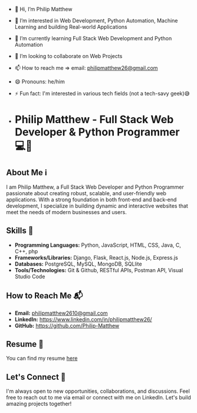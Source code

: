 - 👋 Hi, I’m Philip Matthew
- 👀 I’m interested in Web Development, Python Automation, Machine Learning and building Real-world Applications
- 🌱 I’m currently learning Full Stack Web Development and Python Automation
- 💞️ I’m looking to collaborate on Web Projects
- 📫 How to reach me => email: philipmatthew26@gmail.com
- 😄 Pronouns: he/him
- ⚡ Fun fact: I'm interested in various tech fields (not a tech-savy geek)😅

- # Philip Matthew - Full Stack Web Developer & Python Programmer 💻🐍

## About Me ℹ️
I am Philip Matthew, a Full Stack Web Developer and Python Programmer passionate about creating robust, scalable, and user-friendly web applications. With a strong foundation in both front-end and back-end development, I specialize in building dynamic and interactive websites that meet the needs of modern businesses and users.

## Skills 🚀
- **Programming Languages:** Python, JavaScript, HTML, CSS, Java, C, C++, php
- **Frameworks/Libraries:** Django, Flask, React.js, Node.js, Express.js
- **Databases:** PostgreSQL, MySQL, MongoDB, SQLlite
- **Tools/Technologies:** Git & Github, RESTful APIs, Postman API, Visual Studio Code

## How to Reach Me 📬
- **Email:** philipmatthew2610@gmail.com
- **LinkedIn:** https://www.linkedin.com/in/philipmatthew26/
- **GitHub:** https://github.com/Philip-Matthew

## Resume 📄
You can find my resume [here](https://philip-matthew.github.io/Portfolio/)

## Let's Connect 🤝
I'm always open to new opportunities, collaborations, and discussions. Feel free to reach out to me via email or connect with me on LinkedIn. Let's build amazing projects together!

